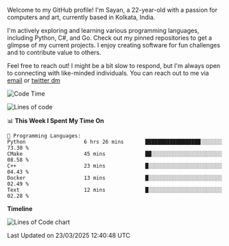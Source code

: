Welcome to my GitHub profile! I'm Sayan, a 22-year-old with a passion for computers and art, currently based in Kolkata, India.

I'm actively exploring and learning various programming languages, including Python, C#, and Go. Check out my pinned repositories to get a glimpse of my current projects. I enjoy creating software for fun challenges and to contribute value to others.

Feel free to reach out! I might be a bit slow to respond, but I'm always open to connecting with like-minded individuals. You can reach out to me via [email](mailto:me@sayanbiswas.in) or [twitter dm](https://twitter.com/TheDankDel)

<!--START_SECTION:waka-->
![Code Time](http://img.shields.io/badge/Code%20Time-2%2C140%20hrs%2019%20mins-blue)

![Lines of code](https://img.shields.io/badge/From%20Hello%20World%20I%27ve%20Written-7.8%20million%20lines%20of%20code-blue)

📊 **This Week I Spent My Time On** 

```text
💬 Programming Languages: 
Python                   6 hrs 26 mins       ██████████████████░░░░░░░   73.30 % 
CMake                    45 mins             ██░░░░░░░░░░░░░░░░░░░░░░░   08.58 % 
C++                      23 mins             █░░░░░░░░░░░░░░░░░░░░░░░░   04.43 % 
Docker                   13 mins             █░░░░░░░░░░░░░░░░░░░░░░░░   02.49 % 
Text                     12 mins             █░░░░░░░░░░░░░░░░░░░░░░░░   02.28 % 
```

**Timeline**

![Lines of Code chart](https://raw.githubusercontent.com/Dank-del/Dank-del/main/assets/bar_graph.png)


 Last Updated on 23/03/2025 12:40:48 UTC
<!--END_SECTION:waka-->
